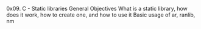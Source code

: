 0x09. C - Static libraries General Objectives
What is a static library, how does it work, how to create one, and how to use it
Basic usage of ar, ranlib, nm
